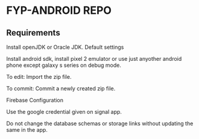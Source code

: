 # FYP-ANDROID REPO

## Requirements
Install openJDK or Oracle JDK. Default settings

Install android sdk, install pixel 2 emulator or use just anyother android phone except galaxy s series on debug mode.

To edit: Import the zip file.

To commit: Commit a newly created zip file.

Firebase Configuration

Use the google credential given on signal app.

Do not change the database schemas or storage links without updating the same in the app.
